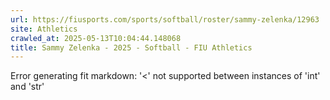 ```yaml
---
url: https://fiusports.com/sports/softball/roster/sammy-zelenka/12963
site: Athletics
crawled_at: 2025-05-13T10:04:44.148068
title: Sammy Zelenka - 2025 - Softball - FIU Athletics
---
```


Error generating fit markdown: '<' not supported between instances of 'int' and 'str'